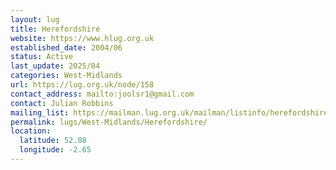 ```yaml
---
layout: lug
title: Herefordshire
website: https://www.hlug.org.uk
established_date: 2004/06
status: Active
last_update: 2025/04
categories: West-Midlands
url: https://lug.org.uk/node/158
contact_address: mailto:joolsr1@gmail.com
contact: Julian Robbins
mailing_list: https://mailman.lug.org.uk/mailman/listinfo/herefordshire/
permalink: lugs/West-Midlands/Herefordshire/
location:
  latitude: 52.08
  longitude: -2.65
---
```

